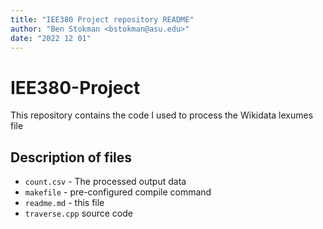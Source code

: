 ```yaml
---
title: "IEE380 Project repository README"
author: "Ben Stokman <bstokman@asu.edu>"
date: "2022 12 01"
---
```


# IEE380-Project

This repository contains the code I used to process the Wikidata lexumes file

## Description of files

* `count.csv` - The processed output data
* `makefile` - pre-configured compile command
* `readme.md` - this file
* `traverse.cpp` source code
